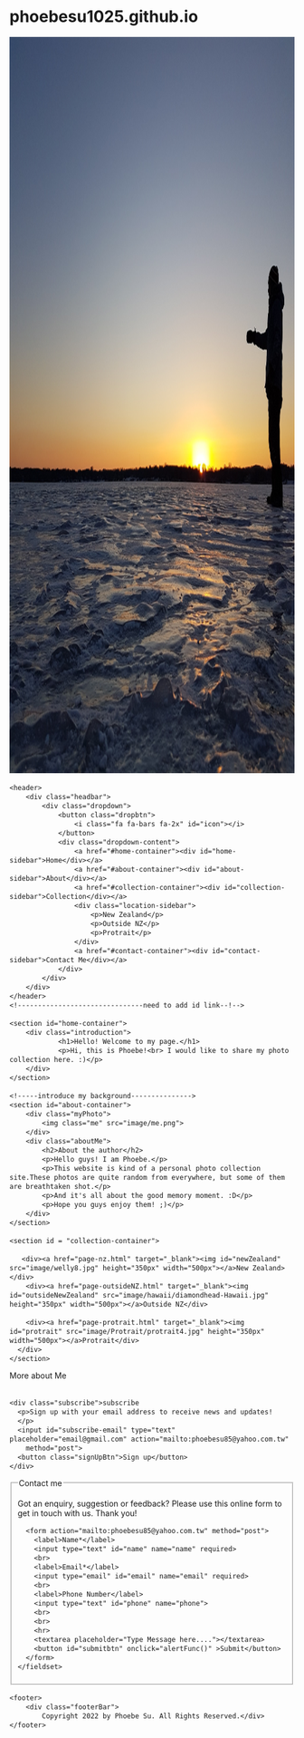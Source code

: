 # phoebesu1025.github.io
<!DOCTYPE html>

<head>
    <meta http-equiv="X-UA-Compatible" content="IE=edge">
    <meta name="viewport" content="width=device-width, initial-scale=1.0">
    <title>Phoebe's Photo Collection</title>
    <link rel="stylesheet" href="mission-2-Phoebe.css">
    <link rel="stylesheet" type="text/css"
        href="https://stackpath.bootstrapcdn.com/font-awesome/4.7.0/css/font-awesome.min.css">
    <link href="https://fonts.googlefonts.cn/css?family=Amatic+SC:400,700|Cookie|Kalam|Merienda" rel="stylesheet">
    <script src="mission-2-Phoebe.js" defer></script>
</head>

<body>
    <div class="backgroundphoto"><img src="image/us.jpg" height="1300px"></div>

    <header>
        <div class="headbar">
            <div class="dropdown">
                <button class="dropbtn">
                    <i class="fa fa-bars fa-2x" id="icon"></i>
                </button>
                <div class="dropdown-content">
                    <a href="#home-container"><div id="home-sidebar">Home</div></a>
                    <a href="#about-container"><div id="about-sidebar">About</div></a>
                    <a href="#collection-container"><div id="collection-sidebar">Collection</div></a>
                    <div class="location-sidebar">
                        <p>New Zealand</p>
                        <p>Outside NZ</p>
                        <p>Protrait</p>
                    </div>
                    <a href="#contact-container"><div id="contact-sidebar">Contact Me</div></a>
                </div>
            </div>
        </div>
    </header>
    <!-------------------------------need to add id link--!-->

    <section id="home-container">
        <div class="introduction">
                <h1>Hello! Welcome to my page.</h1>
                <p>Hi, this is Phoebe!<br> I would like to share my photo collection here. :)</p>
        </div>
    </section>

    <!-----introduce my background--------------->
    <section id="about-container">
        <div class="myPhoto">
            <img class="me" src="image/me.png">
        </div>
        <div class="aboutMe">
            <h2>About the author</h2>
            <p>Hello guys! I am Phoebe.</p>
            <p>This website is kind of a personal photo collection site.These photos are quite random from everywhere, but some of them are breathtaken shot.</p> 
            <p>And it's all about the good memory moment. :D</p>
            <p>Hope you guys enjoy them! ;)</p>
        </div>
    </section>

    <section id = "collection-container">

       <div><a href="page-nz.html" target="_blank"><img id="newZealand" src="image/welly8.jpg" height="350px" width="500px"></a>New Zealand></div>
        <div><a href="page-outsideNZ.html" target="_blank"><img id="outsideNewZealand" src="image/hawaii/diamondhead-Hawaii.jpg" height="350px" width="500px"></a>Outside NZ</div>
    
        <div><a href="page-protrait.html" target="_blank"><img id="protrait" src="image/Protrait/protrait4.jpg" height="350px" width="500px"></a>Protrait</div>
      </div>
    </section>
<!---------------------------form---left--------------->
<section id = "contact-container">

<div class="otherlink-container">
    <div id="moreAboutMe">More about Me</div>
    <div class="otherlink-icons">
      <a href="https://www.facebook.com/profile.php?id=100005733000599"><i class="fa fa-facebook-square"
          aria-hidden="true"></i></a>
      <a href="https://www.youtube.com/channel/UCfZf-tGuPXyd8iW2KtX6lKg"><i class="fa fa-youtube-play"
          aria-hidden="true"></i></a>
      <a href="https://www.instagram.com/phoebesu1025/"><i class="fa fa-instagram" aria-hidden="true"></i></a>
      <a href="https://www.linkedin.com/in/phoebe-su-4a618813a/"><i class="fa fa-linkedin-square"
          aria-hidden="true"></i></a>
    </div>
    <br>

    <div class="subscribe">subscribe
      <p>Sign up with your email address to receive news and updates!
      </p>
      <input id="subscribe-email" type="text" placeholder="email@gmail.com" action="mailto:phoebesu85@yahoo.com.tw"
        method="post">
      <button class="signUpBtn">Sign up</button>
    </div>
  </div>

  <!---form-right----------------------->
  <div class="contact-me">
    <fieldset>
      <legend>Contact me</legend>
      <p>Got an enquiry, suggestion or feedback? Please use this online form to get in touch with us. Thank you!
      </p>

      <form action="mailto:phoebesu85@yahoo.com.tw" method="post">
        <label>Name*</label>
        <input type="text" id="name" name="name" required>
        <br>
        <label>Email*</label>
        <input type="email" id="email" name="email" required>
        <br>
        <label>Phone Number</label>
        <input type="text" id="phone" name="phone">
        <br>
        <br>
        <hr>
        <textarea placeholder="Type Message here...."></textarea>
        <button id="submitbtn" onclick="alertFunc()" >Submit</button>
      </form>
    </fieldset>
  </div>


</section>


<!----------------------footer----------------------------------->
    <footer>
        <div class="footerBar"> 
            Copyright 2022 by Phoebe Su. All Rights Reserved.</div>     
    </footer>
</body>

</html>
